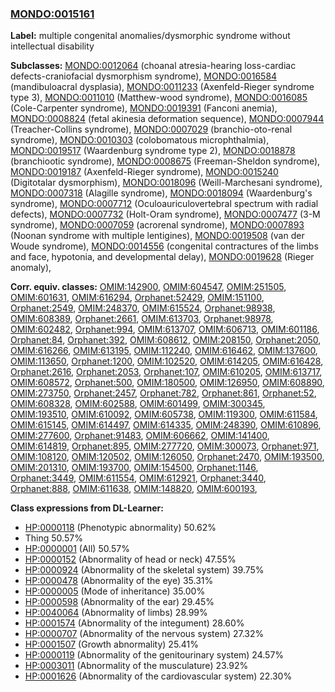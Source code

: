 
### [MONDO:0015161](http://purl.obolibrary.org/obo/MONDO_0015161)
**Label:** multiple congenital anomalies/dysmorphic syndrome without intellectual disability

**Subclasses:** [MONDO:0012064](http://purl.obolibrary.org/obo/MONDO_0012064) (choanal atresia-hearing loss-cardiac defects-craniofacial dysmorphism syndrome), [MONDO:0016584](http://purl.obolibrary.org/obo/MONDO_0016584) (mandibuloacral dysplasia), [MONDO:0011233](http://purl.obolibrary.org/obo/MONDO_0011233) (Axenfeld-Rieger syndrome type 3), [MONDO:0011010](http://purl.obolibrary.org/obo/MONDO_0011010) (Matthew-wood syndrome), [MONDO:0016085](http://purl.obolibrary.org/obo/MONDO_0016085) (Cole-Carpenter syndrome), [MONDO:0019391](http://purl.obolibrary.org/obo/MONDO_0019391) (Fanconi anemia), [MONDO:0008824](http://purl.obolibrary.org/obo/MONDO_0008824) (fetal akinesia deformation sequence), [MONDO:0007944](http://purl.obolibrary.org/obo/MONDO_0007944) (Treacher-Collins syndrome), [MONDO:0007029](http://purl.obolibrary.org/obo/MONDO_0007029) (branchio-oto-renal syndrome), [MONDO:0010303](http://purl.obolibrary.org/obo/MONDO_0010303) (colobomatous microphthalmia), [MONDO:0019517](http://purl.obolibrary.org/obo/MONDO_0019517) (Waardenburg syndrome type 2), [MONDO:0018878](http://purl.obolibrary.org/obo/MONDO_0018878) (branchiootic syndrome), [MONDO:0008675](http://purl.obolibrary.org/obo/MONDO_0008675) (Freeman-Sheldon syndrome), [MONDO:0019187](http://purl.obolibrary.org/obo/MONDO_0019187) (Axenfeld-Rieger syndrome), [MONDO:0015240](http://purl.obolibrary.org/obo/MONDO_0015240) (Digitotalar dysmorphism), [MONDO:0018096](http://purl.obolibrary.org/obo/MONDO_0018096) (Weill-Marchesani syndrome), [MONDO:0007318](http://purl.obolibrary.org/obo/MONDO_0007318) (Alagille syndrome), [MONDO:0018094](http://purl.obolibrary.org/obo/MONDO_0018094) (Waardenburg's syndrome), [MONDO:0007712](http://purl.obolibrary.org/obo/MONDO_0007712) (Oculoauriculovertebral spectrum with radial defects), [MONDO:0007732](http://purl.obolibrary.org/obo/MONDO_0007732) (Holt-Oram syndrome), [MONDO:0007477](http://purl.obolibrary.org/obo/MONDO_0007477) (3-M syndrome), [MONDO:0007059](http://purl.obolibrary.org/obo/MONDO_0007059) (acrorenal syndrome), [MONDO:0007893](http://purl.obolibrary.org/obo/MONDO_0007893) (Noonan syndrome with multiple lentigines), [MONDO:0019508](http://purl.obolibrary.org/obo/MONDO_0019508) (van der Woude syndrome), [MONDO:0014556](http://purl.obolibrary.org/obo/MONDO_0014556) (congenital contractures of the limbs and face, hypotonia, and developmental delay), [MONDO:0019628](http://purl.obolibrary.org/obo/MONDO_0019628) (Rieger anomaly), 

**Corr. equiv. classes:** [OMIM:142900](http://purl.obolibrary.org/obo/OMIM_142900), [OMIM:604547](http://purl.obolibrary.org/obo/OMIM_604547), [OMIM:251505](http://purl.obolibrary.org/obo/OMIM_251505), [OMIM:601631](http://purl.obolibrary.org/obo/OMIM_601631), [OMIM:616294](http://purl.obolibrary.org/obo/OMIM_616294), [Orphanet:52429](http://www.orpha.net/ORDO/Orphanet_52429), [OMIM:151100](http://purl.obolibrary.org/obo/OMIM_151100), [Orphanet:2549](http://www.orpha.net/ORDO/Orphanet_2549), [OMIM:248370](http://purl.obolibrary.org/obo/OMIM_248370), [OMIM:615524](http://purl.obolibrary.org/obo/OMIM_615524), [Orphanet:98938](http://www.orpha.net/ORDO/Orphanet_98938), [OMIM:608389](http://purl.obolibrary.org/obo/OMIM_608389), [Orphanet:2661](http://www.orpha.net/ORDO/Orphanet_2661), [OMIM:613703](http://purl.obolibrary.org/obo/OMIM_613703), [Orphanet:98978](http://www.orpha.net/ORDO/Orphanet_98978), [OMIM:602482](http://purl.obolibrary.org/obo/OMIM_602482), [Orphanet:994](http://www.orpha.net/ORDO/Orphanet_994), [OMIM:613707](http://purl.obolibrary.org/obo/OMIM_613707), [OMIM:606713](http://purl.obolibrary.org/obo/OMIM_606713), [OMIM:601186](http://purl.obolibrary.org/obo/OMIM_601186), [Orphanet:84](http://www.orpha.net/ORDO/Orphanet_84), [Orphanet:392](http://www.orpha.net/ORDO/Orphanet_392), [OMIM:608612](http://purl.obolibrary.org/obo/OMIM_608612), [OMIM:208150](http://purl.obolibrary.org/obo/OMIM_208150), [Orphanet:2050](http://www.orpha.net/ORDO/Orphanet_2050), [OMIM:616266](http://purl.obolibrary.org/obo/OMIM_616266), [OMIM:613195](http://purl.obolibrary.org/obo/OMIM_613195), [OMIM:112240](http://purl.obolibrary.org/obo/OMIM_112240), [OMIM:616462](http://purl.obolibrary.org/obo/OMIM_616462), [OMIM:137600](http://purl.obolibrary.org/obo/OMIM_137600), [OMIM:113650](http://purl.obolibrary.org/obo/OMIM_113650), [Orphanet:1200](http://www.orpha.net/ORDO/Orphanet_1200), [OMIM:102520](http://purl.obolibrary.org/obo/OMIM_102520), [OMIM:614205](http://purl.obolibrary.org/obo/OMIM_614205), [OMIM:616428](http://purl.obolibrary.org/obo/OMIM_616428), [Orphanet:2616](http://www.orpha.net/ORDO/Orphanet_2616), [Orphanet:2053](http://www.orpha.net/ORDO/Orphanet_2053), [Orphanet:107](http://www.orpha.net/ORDO/Orphanet_107), [OMIM:610205](http://purl.obolibrary.org/obo/OMIM_610205), [OMIM:613717](http://purl.obolibrary.org/obo/OMIM_613717), [OMIM:608572](http://purl.obolibrary.org/obo/OMIM_608572), [Orphanet:500](http://www.orpha.net/ORDO/Orphanet_500), [OMIM:180500](http://purl.obolibrary.org/obo/OMIM_180500), [OMIM:126950](http://purl.obolibrary.org/obo/OMIM_126950), [OMIM:608890](http://purl.obolibrary.org/obo/OMIM_608890), [OMIM:273750](http://purl.obolibrary.org/obo/OMIM_273750), [Orphanet:2457](http://www.orpha.net/ORDO/Orphanet_2457), [Orphanet:782](http://www.orpha.net/ORDO/Orphanet_782), [Orphanet:861](http://www.orpha.net/ORDO/Orphanet_861), [Orphanet:52](http://www.orpha.net/ORDO/Orphanet_52), [OMIM:608328](http://purl.obolibrary.org/obo/OMIM_608328), [OMIM:602588](http://purl.obolibrary.org/obo/OMIM_602588), [OMIM:601499](http://purl.obolibrary.org/obo/OMIM_601499), [OMIM:300345](http://purl.obolibrary.org/obo/OMIM_300345), [OMIM:193510](http://purl.obolibrary.org/obo/OMIM_193510), [OMIM:610092](http://purl.obolibrary.org/obo/OMIM_610092), [OMIM:605738](http://purl.obolibrary.org/obo/OMIM_605738), [OMIM:119300](http://purl.obolibrary.org/obo/OMIM_119300), [OMIM:611584](http://purl.obolibrary.org/obo/OMIM_611584), [OMIM:615145](http://purl.obolibrary.org/obo/OMIM_615145), [OMIM:614497](http://purl.obolibrary.org/obo/OMIM_614497), [OMIM:614335](http://purl.obolibrary.org/obo/OMIM_614335), [OMIM:248390](http://purl.obolibrary.org/obo/OMIM_248390), [OMIM:610896](http://purl.obolibrary.org/obo/OMIM_610896), [OMIM:277600](http://purl.obolibrary.org/obo/OMIM_277600), [Orphanet:91483](http://www.orpha.net/ORDO/Orphanet_91483), [OMIM:606662](http://purl.obolibrary.org/obo/OMIM_606662), [OMIM:141400](http://purl.obolibrary.org/obo/OMIM_141400), [OMIM:614819](http://purl.obolibrary.org/obo/OMIM_614819), [Orphanet:895](http://www.orpha.net/ORDO/Orphanet_895), [OMIM:277720](http://purl.obolibrary.org/obo/OMIM_277720), [OMIM:300073](http://purl.obolibrary.org/obo/OMIM_300073), [Orphanet:971](http://www.orpha.net/ORDO/Orphanet_971), [OMIM:108120](http://purl.obolibrary.org/obo/OMIM_108120), [OMIM:120502](http://purl.obolibrary.org/obo/OMIM_120502), [OMIM:126050](http://purl.obolibrary.org/obo/OMIM_126050), [Orphanet:2470](http://www.orpha.net/ORDO/Orphanet_2470), [OMIM:193500](http://purl.obolibrary.org/obo/OMIM_193500), [OMIM:201310](http://purl.obolibrary.org/obo/OMIM_201310), [OMIM:193700](http://purl.obolibrary.org/obo/OMIM_193700), [OMIM:154500](http://purl.obolibrary.org/obo/OMIM_154500), [Orphanet:1146](http://www.orpha.net/ORDO/Orphanet_1146), [Orphanet:3449](http://www.orpha.net/ORDO/Orphanet_3449), [OMIM:611554](http://purl.obolibrary.org/obo/OMIM_611554), [OMIM:612921](http://purl.obolibrary.org/obo/OMIM_612921), [Orphanet:3440](http://www.orpha.net/ORDO/Orphanet_3440), [Orphanet:888](http://www.orpha.net/ORDO/Orphanet_888), [OMIM:611638](http://purl.obolibrary.org/obo/OMIM_611638), [OMIM:148820](http://purl.obolibrary.org/obo/OMIM_148820), [OMIM:600193](http://purl.obolibrary.org/obo/OMIM_600193), 

**Class expressions from DL-Learner:**

- [HP:0000118](http://purl.obolibrary.org/obo/HP_0000118) (Phenotypic abnormality) 50.62%
- Thing 50.57%
- [HP:0000001](http://purl.obolibrary.org/obo/HP_0000001) (All) 50.57%
- [HP:0000152](http://purl.obolibrary.org/obo/HP_0000152) (Abnormality of head or neck) 47.55%
- [HP:0000924](http://purl.obolibrary.org/obo/HP_0000924) (Abnormality of the skeletal system) 39.75%
- [HP:0000478](http://purl.obolibrary.org/obo/HP_0000478) (Abnormality of the eye) 35.31%
- [HP:0000005](http://purl.obolibrary.org/obo/HP_0000005) (Mode of inheritance) 35.00%
- [HP:0000598](http://purl.obolibrary.org/obo/HP_0000598) (Abnormality of the ear) 29.45%
- [HP:0040064](http://purl.obolibrary.org/obo/HP_0040064) (Abnormality of limbs) 28.99%
- [HP:0001574](http://purl.obolibrary.org/obo/HP_0001574) (Abnormality of the integument) 28.60%
- [HP:0000707](http://purl.obolibrary.org/obo/HP_0000707) (Abnormality of the nervous system) 27.32%
- [HP:0001507](http://purl.obolibrary.org/obo/HP_0001507) (Growth abnormality) 25.41%
- [HP:0000119](http://purl.obolibrary.org/obo/HP_0000119) (Abnormality of the genitourinary system) 24.57%
- [HP:0003011](http://purl.obolibrary.org/obo/HP_0003011) (Abnormality of the musculature) 23.92%
- [HP:0001626](http://purl.obolibrary.org/obo/HP_0001626) (Abnormality of the cardiovascular system) 22.30%


